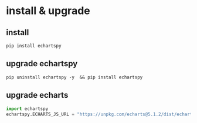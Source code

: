 # install & upgrade

## install
```shell
pip install echartspy
```

## upgrade echartspy
```shell
pip uninstall echartspy -y  && pip install echartspy
```

## upgrade echarts
```python
import echartspy
echartspy.ECHARTS_JS_URL = "https://unpkg.com/echarts@5.1.2/dist/echarts.min.js"
```

